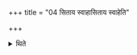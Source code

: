 +++
title = "04 सिताय स्वाहासिताय स्वाहेति"

+++

<details><summary>थिते</summary>

सिताय स्वाहासिताय स्वाहेति प्रमुक्तीः ४
</details>
